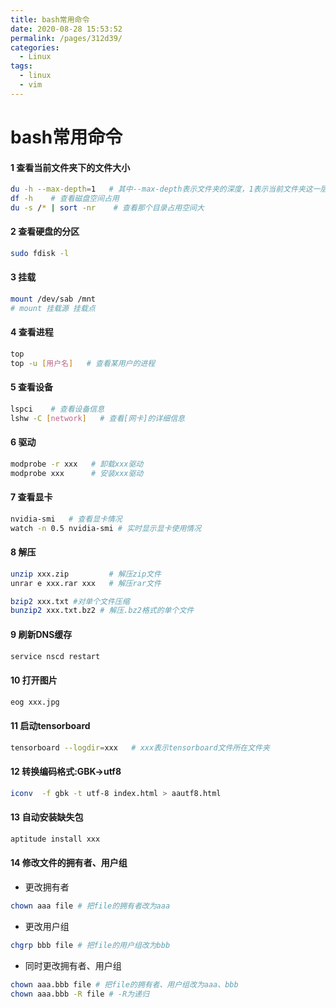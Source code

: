 ```yaml
---
title: bash常用命令
date: 2020-08-28 15:53:52
permalink: /pages/312d39/
categories: 
  - Linux
tags: 
  - linux
  - vim
---
```

<script>
(function(){
    var bp = document.createElement('script');
    var curProtocol = window.location.protocol.split(':')[0];
    if (curProtocol === 'https'){
   bp.src = 'https://zz.bdstatic.com/linksubmit/push.js';
  }
  else{
  bp.src = 'http://push.zhanzhang.baidu.com/push.js';
  }
    var s = document.getElementsByTagName("script")[0];
    s.parentNode.insertBefore(bp, s);
})();
</script>


# bash常用命令


#### 1 查看当前文件夹下的文件大小

```bash
du -h --max-depth=1   # 其中--max-depth表示文件夹的深度，1表示当前文件夹这一层
df -h    # 查看磁盘空间占用
du -s /* | sort -nr    # 查看那个目录占用空间大
```
#### 2 查看硬盘的分区
```bash
sudo fdisk -l
```
#### 3 挂载
```bash
mount /dev/sab /mnt
# mount 挂载源 挂载点
```
#### 4 查看进程
```bash
top
top -u [用户名]   # 查看某用户的进程
```
#### 5 查看设备
```bash
lspci    # 查看设备信息
lshw -C [network]   # 查看[网卡]的详细信息
```
#### 6 驱动
```bash
modprobe -r xxx   # 卸载xxx驱动
modprobe xxx      # 安装xxx驱动
```
#### 7 查看显卡
```bash
nvidia-smi   # 查看显卡情况
watch -n 0.5 nvidia-smi # 实时显示显卡使用情况
```
#### 8 解压
```bash
unzip xxx.zip         # 解压zip文件
unrar e xxx.rar xxx   # 解压rar文件

bzip2 xxx.txt #对单个文件压缩
bunzip2 xxx.txt.bz2 # 解压.bz2格式的单个文件
```
#### 9 刷新DNS缓存
```bash
service nscd restart
```
#### 10 打开图片
```bash
eog xxx.jpg
```
#### 11 启动tensorboard
```bash
tensorboard --logdir=xxx   # xxx表示tensorboard文件所在文件夹
```
#### 12 转换编码格式:GBK->utf8
```bash
iconv  -f gbk -t utf-8 index.html > aautf8.html
```

#### 13 自动安装缺失包
```bash
aptitude install xxx
```
#### 14 修改文件的拥有者、用户组
- 更改拥有者
```bash
chown aaa file # 把file的拥有者改为aaa
```
- 更改用户组
```bash
chgrp bbb file # 把file的用户组改为bbb
```
- 同时更改拥有者、用户组
```bash
chown aaa.bbb file # 把file的拥有者、用户组改为aaa、bbb
chown aaa.bbb -R file # -R为递归
```

